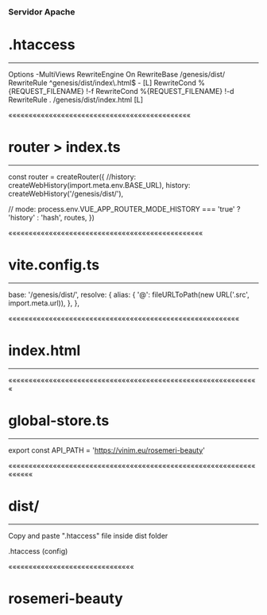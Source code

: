 ### Servidor Apache

# .htaccess

---

<IfModule mod_negotiation.c>
Options -MultiViews
</IfModule>

<IfModule mod_rewrite.c>
RewriteEngine On
RewriteBase /genesis/dist/
RewriteRule ^genesis/dist/index\.html$ - [L]
RewriteCond %{REQUEST_FILENAME} !-f
RewriteCond %{REQUEST_FILENAME} !-d
RewriteRule . /genesis/dist/index.html [L]
</IfModule>

«««««««««««««««««««««««««««««««««««««««««««««

# router > index.ts

---

const router = createRouter({
//history: createWebHistory(import.meta.env.BASE_URL),
history: createWebHistory('/genesis/dist/'),

// mode: process.env.VUE_APP_ROUTER_MODE_HISTORY === 'true' ? 'history' : 'hash',
routes,
})

««««««««««««««««««««««««««««««««««««««««««««««««

# vite.config.ts

---

base: '/genesis/dist/',
resolve: {
alias: {
'@': fileURLToPath(new URL('.src', import.meta.url)),
},
},

«««««««««««««««««««««««««««««««««««««««««««««««««««««««««

# index.html

---

<link
      rel="preload"
      as="style"
      onload="this.rel = 'stylesheet'"
      href="https://fonts.googleapis.com/css?family=Source+Sans+Pro:400,700"
    />
    <link
      rel="preload"
      as="style"
      onload="this.rel = 'stylesheet'"
      href="https://fonts.googleapis.com/css?family=Source+Code+Pro:400"
    />
    <link
      rel="preload"
      as="style"
      onload="this.rel = 'stylesheet'"
      href="https://fonts.googleapis.com/icon?family=Material+Icons"
    />
    <link rel="icon" href="./favicon.ico" />

««««««««««««««««««««««««««««««««««««««««««««««««««««««««««««««

# global-store.ts

---

export const API_PATH = 'https://vinim.eu/rosemeri-beauty'

«««««««««««««««««««««««««««««««««««««««««««««««««««««««««««««««««««

# dist/

---

Copy and paste ".htaccess" file inside dist folder

.htaccess (config)

«««««««««««««««««««««««««««««««

# rosemeri-beauty
